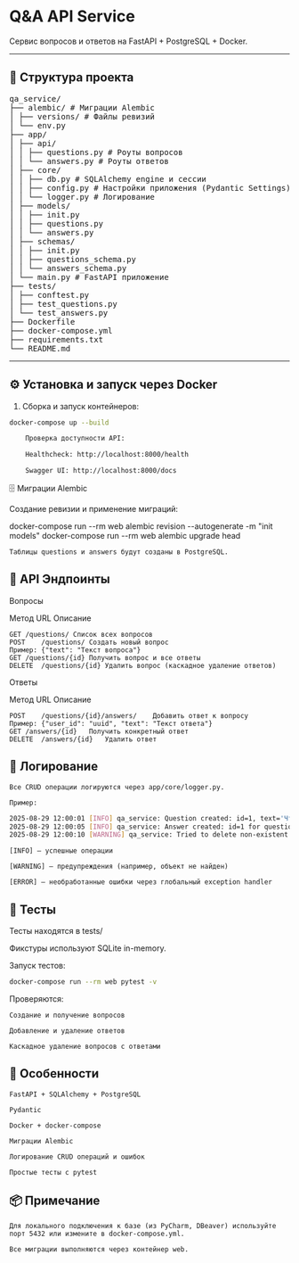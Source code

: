 # Q&A API Service

Сервис вопросов и ответов на FastAPI + PostgreSQL + Docker.

---

## 📂 Структура проекта

<pre>
qa_service/
├── alembic/ # Миграции Alembic
│ ├── versions/ # Файлы ревизий
│ └── env.py
├── app/
│ ├── api/
│ │ ├── questions.py # Роуты вопросов
│ │ └── answers.py # Роуты ответов
│ ├── core/
│ │ ├── db.py # SQLAlchemy engine и сессии
│ │ ├── config.py # Настройки приложения (Pydantic Settings)
│ │ └── logger.py # Логирование
│ ├── models/
│ │ ├── init.py
│ │ ├── questions.py
│ │ └── answers.py
│ ├── schemas/
│ │ ├── init.py
│ │ ├── questions_schema.py
│ │ └── answers_schema.py
│ └── main.py # FastAPI приложение
├── tests/
│ ├── conftest.py
│ ├── test_questions.py
│ └── test_answers.py
├── Dockerfile
├── docker-compose.yml
├── requirements.txt
└── README.md
</pre>

---

## ⚙️ Установка и запуск через Docker

1. Сборка и запуск контейнеров:

```bash
docker-compose up --build

    Проверка доступности API:

    Healthcheck: http://localhost:8000/health

    Swagger UI: http://localhost:8000/docs
```

🗄 Миграции Alembic

Создание ревизии и применение миграций:

docker-compose run --rm web alembic revision --autogenerate -m "init models"
docker-compose run --rm web alembic upgrade head

    Таблицы questions и answers будут созданы в PostgreSQL.

## 📌 API Эндпоинты

Вопросы

Метод	URL	Описание
```Pre
GET	/questions/	Список всех вопросов
POST	/questions/	Создать новый вопрос
Пример: {"text": "Текст вопроса"}
GET	/questions/{id}	Получить вопрос и все ответы
DELETE	/questions/{id}	Удалить вопрос (каскадное удаление ответов)
```
Ответы

Метод	URL	Описание
```Pre
POST	/questions/{id}/answers/	Добавить ответ к вопросу
Пример: {"user_id": "uuid", "text": "Текст ответа"}
GET	/answers/{id}	Получить конкретный ответ
DELETE	/answers/{id}	Удалить ответ
```
## 📝 Логирование

    Все CRUD операции логируются через app/core/logger.py.

    Пример:
```bash
2025-08-29 12:00:01 [INFO] qa_service: Question created: id=1, text='Что такое FastAPI?'
2025-08-29 12:00:05 [INFO] qa_service: Answer created: id=1 for question_id=1 by user=123e4567
2025-08-29 12:00:10 [WARNING] qa_service: Tried to delete non-existent answer id=99
```
    [INFO] — успешные операции

    [WARNING] — предупреждения (например, объект не найден)

    [ERROR] — необработанные ошибки через глобальный exception handler

## 🧪 Тесты

Тесты находятся в tests/

Фикстуры используют SQLite in-memory.

Запуск тестов:
```bash
docker-compose run --rm web pytest -v
```
Проверяются:

    Создание и получение вопросов
  
    Добавление и удаление ответов
  
    Каскадное удаление вопросов с ответами

## 🚀 Особенности

    FastAPI + SQLAlchemy + PostgreSQL

    Pydantic

    Docker + docker-compose

    Миграции Alembic

    Логирование CRUD операций и ошибок

    Простые тесты с pytest

## 📦 Примечание

    Для локального подключения к базе (из PyCharm, DBeaver) используйте порт 5432 или измените в docker-compose.yml.

    Все миграции выполняются через контейнер web.
